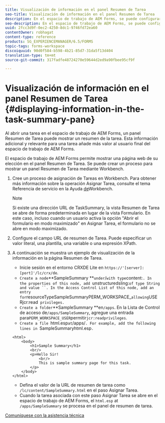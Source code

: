 ```yaml
---
title: Visualización de información en el panel Resumen de Tarea
seo-title: Visualización de información en el panel Resumen de Tarea
description: En el espacio de trabajo de AEM Forms, se puede configurar un panel Resumen de Tarea para resumir la tarea o mostrar cualquier otra página web.
seo-description: En el espacio de trabajo de AEM Forms, se puede configurar un panel Resumen de Tarea para resumir la tarea o mostrar cualquier otra página web.
uuid: 2fcc3d9f-0ec2-4250-8dc1-9746fd72ea60
contentOwner: robhagat
content-type: reference
products: SG_EXPERIENCEMANAGER/6.5/FORMS
topic-tags: forms-workspace
discoiquuid: 90d0f584-b598-4b21-85d7-31da5f13d404
translation-type: tm+mt
source-git-commit: 317fadfe48724270e59644d2ed9a90fbee95cf9f

---
```



# Visualización de información en el panel Resumen de Tarea {#displaying-information-in-the-task-summary-pane}

Al abrir una tarea en el espacio de trabajo de AEM Forms, un panel Resumen de Tarea puede mostrar un resumen de la tarea. Esta información adicional y relevante para una tarea añade más valor al usuario final del espacio de trabajo de AEM Forms.

El espacio de trabajo de AEM Forms permite mostrar una página web de su elección en el panel Resumen de Tarea. Se puede crear un proceso para mostrar un panel Resumen de Tarea mediante Workbench.

1. Cree un proceso de asignación de Tareas en Workbench. Para obtener más información sobre la operación Asignar Tarea, consulte el tema Referencia de servicio en la Ayuda [de](https://help.adobe.com/en_US/AEMForms/6.1/WorkbenchHelp/)Workbench.

   >[!NOTE]
   >
   >Si existe una dirección URL de TaskSummary, la vista Resumen de Tarea se abre de forma predeterminada en lugar de la vista Formulario. En este caso, incluso cuando un usuario activa la opción &quot;Abrir el formulario en modo maximizado&quot; en Asignar Tarea, el formulario no se abre en modo maximizado.

1. Configure el campo URL de resumen de Tarea. Puede especificar un valor literal, una plantilla, una variable o una expresión XPath.
1. A continuación se muestra un ejemplo de visualización de la información en la página Resumen de Tarea.

   * Inicie sesión en el entorno CRXDE Lite en `https://'[server]:[port]'/lc/crx/de`.
   * `Create a node`**SampleSummary **` under `/` with type `content:`. In the properties of this node, add `unstructuredsling:` of type String and value ``. In the Access Control List of this node, add an entry for `resourceTypeSampleSummaryPERM_WORKSPACE_` allowing `USERjcr:read` privileges.`
   * `Create a folder`**SampleSummary **en`/apps`. En la Lista de Control de acceso de`/apps/SampleSummary`, agregue una entrada para`PERM_WORKSPACE_USER`permitir`jcr:readprivileges`.
   * `Create a file `html.esp` at `/apps/`. For example, add the following lines in `SampleSummaryhtml.esp`.`

   ```
   <html>
       <body>
           <h1>Sample Summary</h1>
           <br/>
           <p>Hello Sir!
               <br/>
               This is sample summary page for this task.
           </p>
       </body>
   </html>
   ```

   * Defina el valor de la URL de resumen de tarea como `/lc/content/SampleSummary.html` en el paso Asignar Tarea.
   * Cuando la tarea asociada con este paso Asignar Tarea se abre en el espacio de trabajo de AEM Forms, el `html.esp` at `/apps/SampleSummary` se procesa en el panel de resumen de tarea.


[Comuníquese con la asistencia técnica](https://www.adobe.com/account/sign-in.supportportal.html)
